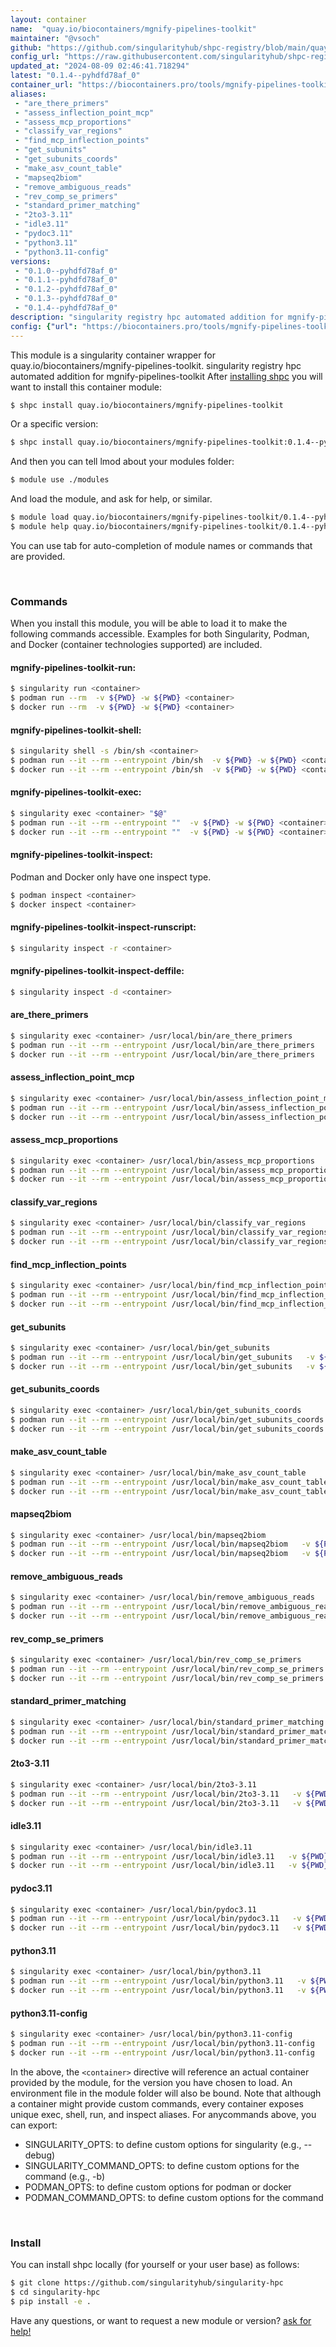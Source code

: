 ```yaml
---
layout: container
name:  "quay.io/biocontainers/mgnify-pipelines-toolkit"
maintainer: "@vsoch"
github: "https://github.com/singularityhub/shpc-registry/blob/main/quay.io/biocontainers/mgnify-pipelines-toolkit/container.yaml"
config_url: "https://raw.githubusercontent.com/singularityhub/shpc-registry/main/quay.io/biocontainers/mgnify-pipelines-toolkit/container.yaml"
updated_at: "2024-08-09 02:46:41.718294"
latest: "0.1.4--pyhdfd78af_0"
container_url: "https://biocontainers.pro/tools/mgnify-pipelines-toolkit"
aliases:
 - "are_there_primers"
 - "assess_inflection_point_mcp"
 - "assess_mcp_proportions"
 - "classify_var_regions"
 - "find_mcp_inflection_points"
 - "get_subunits"
 - "get_subunits_coords"
 - "make_asv_count_table"
 - "mapseq2biom"
 - "remove_ambiguous_reads"
 - "rev_comp_se_primers"
 - "standard_primer_matching"
 - "2to3-3.11"
 - "idle3.11"
 - "pydoc3.11"
 - "python3.11"
 - "python3.11-config"
versions:
 - "0.1.0--pyhdfd78af_0"
 - "0.1.1--pyhdfd78af_0"
 - "0.1.2--pyhdfd78af_0"
 - "0.1.3--pyhdfd78af_0"
 - "0.1.4--pyhdfd78af_0"
description: "singularity registry hpc automated addition for mgnify-pipelines-toolkit"
config: {"url": "https://biocontainers.pro/tools/mgnify-pipelines-toolkit", "maintainer": "@vsoch", "description": "singularity registry hpc automated addition for mgnify-pipelines-toolkit", "latest": {"0.1.4--pyhdfd78af_0": "sha256:638693bd695c8543c244e108fbae04b3a74bab06d7c0ace52a00be1b071298a5"}, "tags": {"0.1.0--pyhdfd78af_0": "sha256:2c88d8620818ec1a05a9943ea7328d1a4c10cbd5557756441e880ea511dbc7e0", "0.1.1--pyhdfd78af_0": "sha256:cff8ea49397260fb96f670e50d5aa1542ebb62d3a58760dee26cdcd9e0fa091f", "0.1.2--pyhdfd78af_0": "sha256:f8940745754cdaa2a5db03c045affdb8cde1573a0be1dade76cb049f8058bcd5", "0.1.3--pyhdfd78af_0": "sha256:cb63fdb3f112c9d7bff5a01142c858d875997aa542d0df84d7b44c3051c4fa18", "0.1.4--pyhdfd78af_0": "sha256:638693bd695c8543c244e108fbae04b3a74bab06d7c0ace52a00be1b071298a5"}, "docker": "quay.io/biocontainers/mgnify-pipelines-toolkit", "aliases": {"are_there_primers": "/usr/local/bin/are_there_primers", "assess_inflection_point_mcp": "/usr/local/bin/assess_inflection_point_mcp", "assess_mcp_proportions": "/usr/local/bin/assess_mcp_proportions", "classify_var_regions": "/usr/local/bin/classify_var_regions", "find_mcp_inflection_points": "/usr/local/bin/find_mcp_inflection_points", "get_subunits": "/usr/local/bin/get_subunits", "get_subunits_coords": "/usr/local/bin/get_subunits_coords", "make_asv_count_table": "/usr/local/bin/make_asv_count_table", "mapseq2biom": "/usr/local/bin/mapseq2biom", "remove_ambiguous_reads": "/usr/local/bin/remove_ambiguous_reads", "rev_comp_se_primers": "/usr/local/bin/rev_comp_se_primers", "standard_primer_matching": "/usr/local/bin/standard_primer_matching", "2to3-3.11": "/usr/local/bin/2to3-3.11", "idle3.11": "/usr/local/bin/idle3.11", "pydoc3.11": "/usr/local/bin/pydoc3.11", "python3.11": "/usr/local/bin/python3.11", "python3.11-config": "/usr/local/bin/python3.11-config"}}
---
```


This module is a singularity container wrapper for quay.io/biocontainers/mgnify-pipelines-toolkit.
singularity registry hpc automated addition for mgnify-pipelines-toolkit
After [installing shpc](#install) you will want to install this container module:


```bash
$ shpc install quay.io/biocontainers/mgnify-pipelines-toolkit
```

Or a specific version:

```bash
$ shpc install quay.io/biocontainers/mgnify-pipelines-toolkit:0.1.4--pyhdfd78af_0
```

And then you can tell lmod about your modules folder:

```bash
$ module use ./modules
```

And load the module, and ask for help, or similar.

```bash
$ module load quay.io/biocontainers/mgnify-pipelines-toolkit/0.1.4--pyhdfd78af_0
$ module help quay.io/biocontainers/mgnify-pipelines-toolkit/0.1.4--pyhdfd78af_0
```

You can use tab for auto-completion of module names or commands that are provided.

<br>

### Commands

When you install this module, you will be able to load it to make the following commands accessible.
Examples for both Singularity, Podman, and Docker (container technologies supported) are included.

#### mgnify-pipelines-toolkit-run:

```bash
$ singularity run <container>
$ podman run --rm  -v ${PWD} -w ${PWD} <container>
$ docker run --rm  -v ${PWD} -w ${PWD} <container>
```

#### mgnify-pipelines-toolkit-shell:

```bash
$ singularity shell -s /bin/sh <container>
$ podman run --it --rm --entrypoint /bin/sh  -v ${PWD} -w ${PWD} <container>
$ docker run --it --rm --entrypoint /bin/sh  -v ${PWD} -w ${PWD} <container>
```

#### mgnify-pipelines-toolkit-exec:

```bash
$ singularity exec <container> "$@"
$ podman run --it --rm --entrypoint ""  -v ${PWD} -w ${PWD} <container> "$@"
$ docker run --it --rm --entrypoint ""  -v ${PWD} -w ${PWD} <container> "$@"
```

#### mgnify-pipelines-toolkit-inspect:

Podman and Docker only have one inspect type.

```bash
$ podman inspect <container>
$ docker inspect <container>
```

#### mgnify-pipelines-toolkit-inspect-runscript:

```bash
$ singularity inspect -r <container>
```

#### mgnify-pipelines-toolkit-inspect-deffile:

```bash
$ singularity inspect -d <container>
```


#### are_there_primers

```bash
$ singularity exec <container> /usr/local/bin/are_there_primers
$ podman run --it --rm --entrypoint /usr/local/bin/are_there_primers   -v ${PWD} -w ${PWD} <container> -c " $@"
$ docker run --it --rm --entrypoint /usr/local/bin/are_there_primers   -v ${PWD} -w ${PWD} <container> -c " $@"
```


#### assess_inflection_point_mcp

```bash
$ singularity exec <container> /usr/local/bin/assess_inflection_point_mcp
$ podman run --it --rm --entrypoint /usr/local/bin/assess_inflection_point_mcp   -v ${PWD} -w ${PWD} <container> -c " $@"
$ docker run --it --rm --entrypoint /usr/local/bin/assess_inflection_point_mcp   -v ${PWD} -w ${PWD} <container> -c " $@"
```


#### assess_mcp_proportions

```bash
$ singularity exec <container> /usr/local/bin/assess_mcp_proportions
$ podman run --it --rm --entrypoint /usr/local/bin/assess_mcp_proportions   -v ${PWD} -w ${PWD} <container> -c " $@"
$ docker run --it --rm --entrypoint /usr/local/bin/assess_mcp_proportions   -v ${PWD} -w ${PWD} <container> -c " $@"
```


#### classify_var_regions

```bash
$ singularity exec <container> /usr/local/bin/classify_var_regions
$ podman run --it --rm --entrypoint /usr/local/bin/classify_var_regions   -v ${PWD} -w ${PWD} <container> -c " $@"
$ docker run --it --rm --entrypoint /usr/local/bin/classify_var_regions   -v ${PWD} -w ${PWD} <container> -c " $@"
```


#### find_mcp_inflection_points

```bash
$ singularity exec <container> /usr/local/bin/find_mcp_inflection_points
$ podman run --it --rm --entrypoint /usr/local/bin/find_mcp_inflection_points   -v ${PWD} -w ${PWD} <container> -c " $@"
$ docker run --it --rm --entrypoint /usr/local/bin/find_mcp_inflection_points   -v ${PWD} -w ${PWD} <container> -c " $@"
```


#### get_subunits

```bash
$ singularity exec <container> /usr/local/bin/get_subunits
$ podman run --it --rm --entrypoint /usr/local/bin/get_subunits   -v ${PWD} -w ${PWD} <container> -c " $@"
$ docker run --it --rm --entrypoint /usr/local/bin/get_subunits   -v ${PWD} -w ${PWD} <container> -c " $@"
```


#### get_subunits_coords

```bash
$ singularity exec <container> /usr/local/bin/get_subunits_coords
$ podman run --it --rm --entrypoint /usr/local/bin/get_subunits_coords   -v ${PWD} -w ${PWD} <container> -c " $@"
$ docker run --it --rm --entrypoint /usr/local/bin/get_subunits_coords   -v ${PWD} -w ${PWD} <container> -c " $@"
```


#### make_asv_count_table

```bash
$ singularity exec <container> /usr/local/bin/make_asv_count_table
$ podman run --it --rm --entrypoint /usr/local/bin/make_asv_count_table   -v ${PWD} -w ${PWD} <container> -c " $@"
$ docker run --it --rm --entrypoint /usr/local/bin/make_asv_count_table   -v ${PWD} -w ${PWD} <container> -c " $@"
```


#### mapseq2biom

```bash
$ singularity exec <container> /usr/local/bin/mapseq2biom
$ podman run --it --rm --entrypoint /usr/local/bin/mapseq2biom   -v ${PWD} -w ${PWD} <container> -c " $@"
$ docker run --it --rm --entrypoint /usr/local/bin/mapseq2biom   -v ${PWD} -w ${PWD} <container> -c " $@"
```


#### remove_ambiguous_reads

```bash
$ singularity exec <container> /usr/local/bin/remove_ambiguous_reads
$ podman run --it --rm --entrypoint /usr/local/bin/remove_ambiguous_reads   -v ${PWD} -w ${PWD} <container> -c " $@"
$ docker run --it --rm --entrypoint /usr/local/bin/remove_ambiguous_reads   -v ${PWD} -w ${PWD} <container> -c " $@"
```


#### rev_comp_se_primers

```bash
$ singularity exec <container> /usr/local/bin/rev_comp_se_primers
$ podman run --it --rm --entrypoint /usr/local/bin/rev_comp_se_primers   -v ${PWD} -w ${PWD} <container> -c " $@"
$ docker run --it --rm --entrypoint /usr/local/bin/rev_comp_se_primers   -v ${PWD} -w ${PWD} <container> -c " $@"
```


#### standard_primer_matching

```bash
$ singularity exec <container> /usr/local/bin/standard_primer_matching
$ podman run --it --rm --entrypoint /usr/local/bin/standard_primer_matching   -v ${PWD} -w ${PWD} <container> -c " $@"
$ docker run --it --rm --entrypoint /usr/local/bin/standard_primer_matching   -v ${PWD} -w ${PWD} <container> -c " $@"
```


#### 2to3-3.11

```bash
$ singularity exec <container> /usr/local/bin/2to3-3.11
$ podman run --it --rm --entrypoint /usr/local/bin/2to3-3.11   -v ${PWD} -w ${PWD} <container> -c " $@"
$ docker run --it --rm --entrypoint /usr/local/bin/2to3-3.11   -v ${PWD} -w ${PWD} <container> -c " $@"
```


#### idle3.11

```bash
$ singularity exec <container> /usr/local/bin/idle3.11
$ podman run --it --rm --entrypoint /usr/local/bin/idle3.11   -v ${PWD} -w ${PWD} <container> -c " $@"
$ docker run --it --rm --entrypoint /usr/local/bin/idle3.11   -v ${PWD} -w ${PWD} <container> -c " $@"
```


#### pydoc3.11

```bash
$ singularity exec <container> /usr/local/bin/pydoc3.11
$ podman run --it --rm --entrypoint /usr/local/bin/pydoc3.11   -v ${PWD} -w ${PWD} <container> -c " $@"
$ docker run --it --rm --entrypoint /usr/local/bin/pydoc3.11   -v ${PWD} -w ${PWD} <container> -c " $@"
```


#### python3.11

```bash
$ singularity exec <container> /usr/local/bin/python3.11
$ podman run --it --rm --entrypoint /usr/local/bin/python3.11   -v ${PWD} -w ${PWD} <container> -c " $@"
$ docker run --it --rm --entrypoint /usr/local/bin/python3.11   -v ${PWD} -w ${PWD} <container> -c " $@"
```


#### python3.11-config

```bash
$ singularity exec <container> /usr/local/bin/python3.11-config
$ podman run --it --rm --entrypoint /usr/local/bin/python3.11-config   -v ${PWD} -w ${PWD} <container> -c " $@"
$ docker run --it --rm --entrypoint /usr/local/bin/python3.11-config   -v ${PWD} -w ${PWD} <container> -c " $@"
```



In the above, the `<container>` directive will reference an actual container provided
by the module, for the version you have chosen to load. An environment file in the
module folder will also be bound. Note that although a container
might provide custom commands, every container exposes unique exec, shell, run, and
inspect aliases. For anycommands above, you can export:

 - SINGULARITY_OPTS: to define custom options for singularity (e.g., --debug)
 - SINGULARITY_COMMAND_OPTS: to define custom options for the command (e.g., -b)
 - PODMAN_OPTS: to define custom options for podman or docker
 - PODMAN_COMMAND_OPTS: to define custom options for the command

<br>

### Install

You can install shpc locally (for yourself or your user base) as follows:

```bash
$ git clone https://github.com/singularityhub/singularity-hpc
$ cd singularity-hpc
$ pip install -e .
```

Have any questions, or want to request a new module or version? [ask for help!](https://github.com/singularityhub/singularity-hpc/issues)